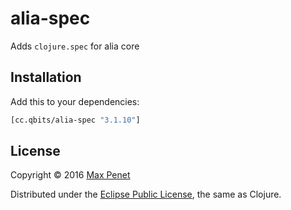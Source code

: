 # alia-spec

Adds `clojure.spec` for alia core

## Installation

Add this to your dependencies:

```clojure
[cc.qbits/alia-spec "3.1.10"]
```

## License

Copyright © 2016 [Max Penet](http://twitter.com/mpenet)

Distributed under the
[Eclipse Public License](http://www.eclipse.org/legal/epl-v10.html),
the same as Clojure.
